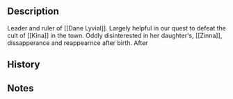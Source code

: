 ## Description
Leader and ruler of [[Dane Lyvial]]. Largely helpful in our quest to defeat the cult of [[Kina]] in the town. Oddly disinterested in her daughter's, [[Zinna]], dissapperance and reappearnce after birth. After 

## History


## Notes
